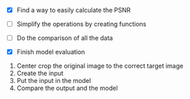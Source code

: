 - [x] Find a way to easily calculate the PSNR
- [ ] Simplify the operations by creating functions
- [ ] Do the comparison of all the data 

- [x] Finish model evaluation

1. Center crop the original image to the correct target image
2. Create the input 
3. Put the input in the model
4. Compare the output and the model